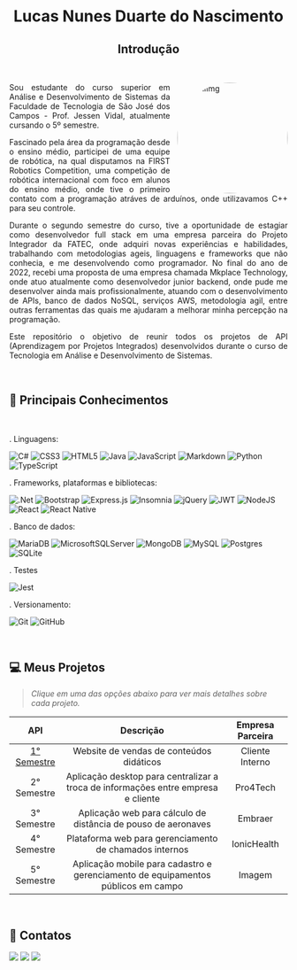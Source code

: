 <div align='center'>

# Lucas Nunes Duarte do Nascimento
 
## Introdução

</div>

<br />

<div align='justify'>

<img align="right" style="border-radius: 50%; padding-left:10px" alt="perfilImg" src="https://avatars.githubusercontent.com/u/71477357?v=4" width="200" class="avatar avatar-user width-full border color-bg-default">

Sou estudante do curso superior em Análise e Desenvolvimento de Sistemas da Faculdade de Tecnologia de São José dos Campos - Prof. Jessen Vidal, atualmente cursando o 5º semestre.

Fascinado pela área da programação desde o ensino médio, participei de uma equipe de robótica, na qual disputamos na FIRST Robotics Competition, uma competição de robótica internacional com foco em alunos do ensino médio, onde tive o primeiro contato com a programação atráves de arduínos, onde utilizavamos C++ para seu controle.

Durante o segundo semestre do curso, tive a oportunidade de estagiar como desenvolvedor full stack em uma empresa parceira do Projeto Integrador da FATEC, onde adquiri novas experiências e habilidades, trabalhando com metodologias ageis, linguagens e frameworks que não conhecia, e me desenvolvendo como programador. No final do ano de 2022, recebi uma proposta de uma empresa chamada Mkplace Technology, onde atuo atualmente como desenvolvedor junior backend, onde pude me desenvolver ainda mais profissionalmente, atuando com o desenvolvimento de APIs, banco de dados NoSQL, serviços AWS, metodologia agil, entre outras ferramentas das quais me ajudaram a melhorar minha percepção na programação.

Este repositório o objetivo de reunir todos os projetos de API (Aprendizagem por Projetos Integrados) desenvolvidos durante o curso de Tecnologia em Análise e Desenvolvimento de Sistemas.
</div>

<br />

<div>

## :page_with_curl: Principais Conhecimentos

</div>

 <br />

. Linguagens:

![C#](https://img.shields.io/badge/c%23-%23239120.svg?style=for-the-badge&logo=c-sharp&logoColor=white)
![CSS3](https://img.shields.io/badge/css3-%231572B6.svg?style=for-the-badge&logo=css3&logoColor=white)
![HTML5](https://img.shields.io/badge/html5-%23E34F26.svg?style=for-the-badge&logo=html5&logoColor=white)
![Java](https://img.shields.io/badge/java-%23ED8B00.svg?style=for-the-badge&logo=openjdk&logoColor=white)
![JavaScript](https://img.shields.io/badge/javascript-%23323330.svg?style=for-the-badge&logo=javascript&logoColor=%23F7DF1E)
![Markdown](https://img.shields.io/badge/markdown-%23000000.svg?style=for-the-badge&logo=markdown&logoColor=white)
![Python](https://img.shields.io/badge/python-3670A0?style=for-the-badge&logo=python&logoColor=ffdd54)
![TypeScript](https://img.shields.io/badge/typescript-%23007ACC.svg?style=for-the-badge&logo=typescript&logoColor=white)

. Frameworks, plataformas e bibliotecas:

![.Net](https://img.shields.io/badge/.NET-5C2D91?style=for-the-badge&logo=.net&logoColor=white)
![Bootstrap](https://img.shields.io/badge/bootstrap-%238511FA.svg?style=for-the-badge&logo=bootstrap&logoColor=white)
![Express.js](https://img.shields.io/badge/express.js-%23404d59.svg?style=for-the-badge&logo=express&logoColor=%2361DAFB)
![Insomnia](https://img.shields.io/badge/Insomnia-black?style=for-the-badge&logo=insomnia&logoColor=5849BE)
![jQuery](https://img.shields.io/badge/jquery-%230769AD.svg?style=for-the-badge&logo=jquery&logoColor=white)
![JWT](https://img.shields.io/badge/JWT-black?style=for-the-badge&logo=JSON%20web%20tokens)
![NodeJS](https://img.shields.io/badge/node.js-6DA55F?style=for-the-badge&logo=node.js&logoColor=white)
![React](https://img.shields.io/badge/react-%2320232a.svg?style=for-the-badge&logo=react&logoColor=%2361DAFB)
![React Native](https://img.shields.io/badge/react_native-%2320232a.svg?style=for-the-badge&logo=react&logoColor=%2361DAFB)

. Banco de dados:

![MariaDB](https://img.shields.io/badge/MariaDB-003545?style=for-the-badge&logo=mariadb&logoColor=white)
![MicrosoftSQLServer](https://img.shields.io/badge/Microsoft%20SQL%20Server-CC2927?style=for-the-badge&logo=microsoft%20sql%20server&logoColor=white)
![MongoDB](https://img.shields.io/badge/MongoDB-%234ea94b.svg?style=for-the-badge&logo=mongodb&logoColor=white)
![MySQL](https://img.shields.io/badge/mysql-%2300f.svg?style=for-the-badge&logo=mysql&logoColor=white)
![Postgres](https://img.shields.io/badge/postgres-%23316192.svg?style=for-the-badge&logo=postgresql&logoColor=white)
![SQLite](https://img.shields.io/badge/sqlite-%2307405e.svg?style=for-the-badge&logo=sqlite&logoColor=white)

. Testes

![Jest](https://img.shields.io/badge/-jest-%23C21325?style=for-the-badge&logo=jest&logoColor=white)

. Versionamento:

![Git](https://img.shields.io/badge/git-%23F05033.svg?style=for-the-badge&logo=git&logoColor=white)
![GitHub](https://img.shields.io/badge/github-%23121011.svg?style=for-the-badge&logo=github&logoColor=white)

<br />

## :computer: Meus Projetos

<div align="left">

> _Clique em uma das opções abaixo para ver mais detalhes sobre cada projeto._
  
 |   API  |    Descrição    |    Empresa Parceira    |
 | :------: | :------: | :------: 
 | [1° Semestre]()   | Website de vendas de conteúdos didáticos | Cliente Interno |
 | 2° Semestre | Aplicação desktop para centralizar a troca de informações entre empresa e cliente | Pro4Tech |
 | 3° Semestre | Aplicação web para cálculo de distância de pouso de aeronaves | Embraer |
 | 4° Semestre | Plataforma web para gerenciamento de chamados internos | IonicHealth |
 | 5° Semestre | Aplicação mobile para cadastro e gerenciamento de equipamentos públicos em campo | Imagem |


</div>

<div align="left"> 

<br />

## :iphone: Contatos

 <a href = "mailto:luke_nunes@hotmail.com"><img src="https://img.shields.io/badge/Email-D14836?style=for-the-badge&logo=gmail&logoColor=white" target="_blank"></a>
<a href="https://github.com/Lkduarte" target="_blanck"><img src = "https://img.shields.io/badge/GitHub-100000?style=for-the-badge&logo=github&logoColor=white" target="_blank"></a>
<a href="https://www.linkedin.com/in/lucas-nunes-nascimento/" target="_blank"><img src="https://img.shields.io/badge/-LinkedIn-%230077B5?style=for-the-badge&logo=linkedin&logoColor=white" target="_blank"></a>

</div>  